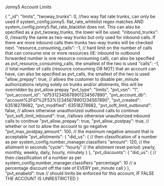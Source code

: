#
Jonny5
Account Limits





{
   "_id": "limits",
   "twoway_trunks": 0, //two way flat rate trunks, can only be used if system_config.jonny5. flat_rate_whitelist regex matches AND system_config.jonny5.flat_rate_blacklist does not. This can also be specified as a pvt_twoway_trunks, the lower will be used.
   "inbound_trunks": 0, //exactly the same as two-way trunks but only used for inbound calls. If there are more inbound calls then trunks two-way trunks will be checked next.
   "resource_consuming_calls": -1, // hard limit on the number of calls that can consume one or more resources (IE: inbound to outbound forwarded number is one resource consuming call), can also be specified as pvt_resource_consuming_calls, the smallest of the two is used
   "calls": -1, // total number of calls (resource consuming OR NOT) that an account can have, can also be specified as pvt_calls, the smallest of the two is used
   "allow_prepay": true, // allows the customer to disable per_minute authorizations relying solely on trunks and/or allotments, this will be overridden by pvt_allow prepay
   "pvt_type": "limits",
   "pvt_vsn": "1",
   "pvt_account_id": "d75312345678901234567890",
   "pvt_account_db": "account%2Fd7%2F53%12345678901234567890",
   "pvt_created": 63518278682,
   "pvt_modified": 63518278682,
   "pvt_soft_limit_outbound": false, // allows otherwise unauthorized outbound calls to continue
   "pvt_soft_limit_inbound": true, //allows otherwise unauthorized inbound calls to conitnue
   "pvt_allow_prepay": true,
   "pvt_allow_postpay": true, // whether or not to allow the account to go negative
   "pvt_max_postpay_amount": 100, // the maximum negative amount that is acceptable
   "pvt_allotments": {
   "did_us": { // then classification of a number as per system_config.number_manager.classifiers
      "amount": 120, // the allotment in seconds
      "cycle": "hourly" // the allotment reset period: yearly, monthly, weekly, daily, hourly, minutely
      }
   },
   "pvt_discounts": {
      "did_us": { // then classification of a number as per system_config.number_manager.classifiers
      "percentage": 10 // a percentage discount off the rate of EVERY per_minute call
      }
   },
   "pvt_enabeld": true // should limits be enforced for this account, IF FALSE THE ACCOUNT IS UNRESTRICTED
}
